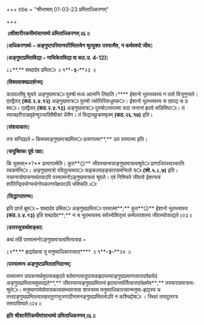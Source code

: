 +++
title = "श्रीभाष्यम् 01-03-23 प्रमिताधिकरणम्"

+++


**॥श्रीशारीरकमीमांसाभाष्ये** **प्रमिताधिकरणम्॥६॥**

(**अधिकरणार्थः – अङ्गुष्टपरिमाणपरिमितत्वेन श्रुत्युक्तः परमात्मैव, न कर्मवश्यो जीवः**)

(**अङ्गुष्टप्रमितविद्या – नाचिकेतविद्या वा कठ.उ. 4-12)**)

८८**.** शब्दादेव प्रमित**ः** ॥ १**–**३**–**२३ ॥

(**विषयवाक्यप्रदर्शनम्**)

कठवल्लीषु श्रूयते अङ्गुष्ठमात्र**ः** पुरुषो मध्य आत्मनि तिष्ठति।**** ईशानो भूतभव्यस्य न ततो विजुगुप्सते। एतद्वैतत् **(**कठ**.**२**.**४**.**१२**)** अङ्गुष्ठमात्र**ः** पुरुषो ज्योतिरिवाधूमक**ः**। ईशानो भूतभव्यस्य स एवाद्य स उ श्व**ः**। एतद्वैतत् **(**कठ**.**२**.**४**.**१३**)** अङ्गुष्ठमात्र**ः** पुरुषोऽन्तरात्मा सदा जनानां हृदये सन्निविष्ट**ः**। तं स्वाच्छरीरात्प्रवृहेन्मुञ्जादिवैषीकां धैर्येण। तं विद्याच्छुक्रममृतम् **(**कठ**.**२६**.**१७**)** इति।

(**संशयाकारः**)

तत्र सन्दिह्यते **–** किमयमङ्गुष्ठमात्रप्रमित**ः** प्रत्यगात्मा**,** उत परमात्मा इति।

(**सयुक्तिकः पूर्वः पक्षः**)

किं युक्तम्**?** प्रत्यगात्मेति। कुत**😕** जीवस्यान्यत्राङ्गुष्ठमात्रत्वश्रुते**ः** प्राणाधिपस्सञ्चरति स्वकर्मभि**ः**। अङ्गुष्ठमात्रो रवितुल्यरूप**ः** सङ्कल्पाहङ्कारसमन्वितो य**ः** **(**श्वे**.**५**.**८**.**७**)** इति। नचान्यत्रोपासनार्थतयाऽपि परमात्मनोऽङ्गुष्ठमात्रत्वं श्रूयते। एवं निश्चिते जीवत्वे ईशानत्वं शरीरेन्द्रियभोग्यभोगोपकरणापेक्षयाऽपि भविष्यति॥**ः**

(**सिद्धान्तारम्भः**)

इति प्राप्ते ब्रूम**ः** **–** शब्दादेव प्रमित**ः** अङ्गुष्ठप्रमित**ः** परमात्मा**;** कुत**😕** ईशानो भूतभव्यस्य **(**कठ**.**२**.**४**.**१३**)** इति शब्दादेव**;** न च भूतभव्यस्य सर्वस्येशितृत्वं कर्मपरवशस्य जीवस्योपपद्यते॥२३॥

(**उत्तरसूत्रार्थशङ्का**)

कथं तर्हि परमात्मनोऽङ्गुष्ठमात्रत्वमित्यत्राह **–**

८९**.** हृद्यपेक्षया तु मनुष्याधिकारत्वात्**** ॥ १**–**३**–**२४ ॥

(**परमात्मनः अङ्गुष्टप्रमिततानिदानम्**)

परमात्मन उपासनार्थमुपासकहृदये वर्तमानत्वादुपासकहृदयस्याङ्गुष्ठप्रमाणत्वात्तदपेक्षयेदं अङ्गुष्ठप्रमितत्वमुपपद्यते**,** जीवस्याप्यङ्गुष्ठप्रमितत्वं हृदयान्तर्वर्तित्वात्तदपेक्षमेव**;** तस्याराग्रमात्रत्व-श्रुते**ः**। मनुष्याणामेवोपासकत्वसम्भावनाया शास्त्रस्य मनुष्याधिकारत्वान्मनुष्य-हृद्यस्य च तत्तदङ्गुष्ठप्रमितत्वात्खरतुरगभुजगादीनामनङ्गुष्ठप्रमितत्वेऽपि न कश्चिद्दोष**ः** । स्थितं तावदुत्तरत्र समापयिष्यते॥२४॥

**इति** **श्रीशारीरिकमीमांसाभाष्ये** **प्रमिताधिकरणम्॥६॥**


